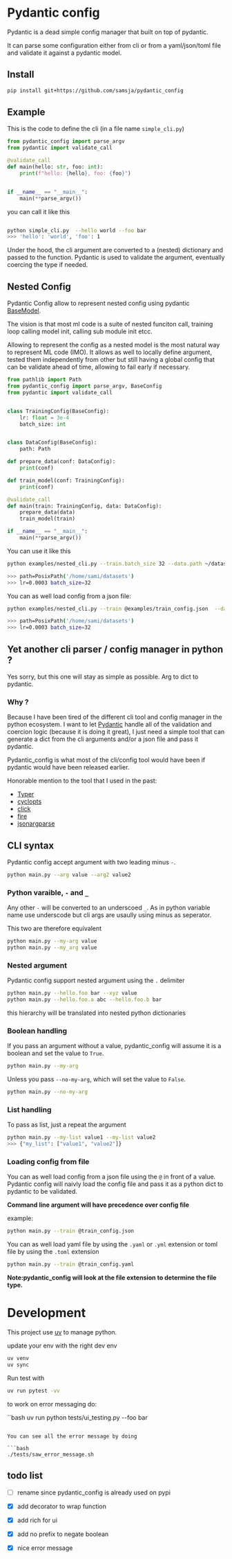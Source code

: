 # Pydantic config

Pydantic is a dead simple config manager that built on top of pydantic.

It can parse some configuration either from cli or from a yaml/json/toml file and validate it against a pydantic model.

## Install

```bash
pip install git+https://github.com/samsja/pydantic_config
```

## Example

This is the code to define the cli (in a file name `simple_cli.py`)

```python
from pydantic_config import parse_argv
from pydantic import validate_call

@validate_call
def main(hello: str, foo: int):
    print(f"hello: {hello}, foo: {foo}")


if __name__ == "__main__":
    main(**parse_argv())
```

you can call it like this

```bash

python simple_cli.py  --hello world --foo bar
>>> 'hello': 'world', 'foo': 1
```

Under the hood, the cli argument are converted to a (nested) dictionary and passed to the function. Pydantic is used to validate
the argument, eventually coercing the type if needed.



## Nested Config 

Pydantic Config allow to represent nested config using pydantic [BaseModel](https://docs.pydantic.dev/latest/api/base_model/).

The vision is that most ml code is a suite of nested funciton call, training loop calling model init, calling sub module init etcc.

Allowing to represent the config as a nested model is the most natural way to represent ML code (IMO). It allows as well to locally define argument, tested them independently from other but still having a global config that can be validate ahead of time, allowing to fail early if necessary. 


```python
from pathlib import Path
from pydantic_config import parse_argv, BaseConfig
from pydantic import validate_call


class TrainingConfig(BaseConfig):
    lr: float = 3e-4
    batch_size: int


class DataConfig(BaseConfig):
    path: Path

def prepare_data(conf: DataConfig):
    print(conf)

def train_model(conf: TrainingConfig):
    print(conf)

@validate_call
def main(train: TrainingConfig, data: DataConfig):
    prepare_data(data)
    train_model(train)

if __name__ == "__main__":
    main(**parse_argv())

```

You can use it like this

```bash
python examples/nested_cli.py --train.batch_size 32 --data.path ~/datasets

>>> path=PosixPath('/home/sami/datasets')
>>> lr=0.0003 batch_size=32
```

You can as well load config from a json file:

```bash
python examples/nested_cli.py --train @examples/train_config.json  --data.path ~/datasets

>>> path=PosixPath('/home/sami/datasets')
>>> lr=0.0003 batch_size=32
```

## Yet another cli parser / config manager in python ?

Yes sorry, but this one will stay as simple as possible. Arg to dict to pydantic. 

###  Why ?

Because I have been tired of the different cli tool and config manager in the python ecosystem. I want to let [Pydantic](https://docs.pydantic.dev/latest/) handle all of the validation and coercion logic (because it is doing it great), I just need a simple tool that can
generate a dict from the cli arguments and/or a json file and pass it pydantic.

Pydantic_config is what most of the cli/config tool would have been if pydantic would have been released earlier.

Honorable mention to the tool that I used in the past:

* [Typer](https://typer.tiangolo.com/)
* [cyclopts](https://github.com/BrianPugh/cyclopts)
* [click](https://click.palletsprojects.com/en/8.0.x/cli/)
* [fire](https://github.com/google/python-fire)
* [jsonargparse](https://github.com/omni-us/jsonargparse)



## CLI syntax

Pydantic config accept argument with two leading minus `-`.

```bash
python main.py --arg value --arg2 value2
```

### Python varaible,  `-` and `_`

Any other `-` will be converted to an underscoed `_`. As in python variable name use underscode but cli args are usaully using
minus as seperator.

This two are therefore equivalent
```bash
python main.py --my-arg value
python main.py --my_arg value
```

### Nested argument

Pydantic config support nested argument using the `.` delimiter

```bash
python main.py --hello.foo bar --xyz value
python main.py --hello.foo.a abc --hello.foo.b bar
```

this hierarchy will be translated into nested python dictionaries

### Boolean handling

If you pass an argument without a value, pydantic_config will assume it is a boolean and set the value to `True`.

```bash
python main.py --my-arg
```

Unless you pass `--no-my-arg`, which will set the value to `False`.

```bash
python main.py --no-my-arg
```

### List handling

To pass as list, just a repeat the argument

```bash
python main.py --my-list value1 --my-list value2
>>> {"my_list": ["value1", "value2"]}
```


### Loading config from file

You can as well load config from a json file using the `@` in front of a value. Pydantic config will naivly load the config file and pass it as a python dict to pydantic to be validated. 

**Command line argument will have precedence over config file**

example:

```bash
python main.py --train @train_config.json 
```

You can as well load yaml file by using the `.yaml` or `.yml` extension or toml file by using the `.toml` extension

```bash
python main.py --train @train_config.yaml 
```

**Note:pydantic_config will look at the file extension to determine the file type.**

# Development

This project use [uv](https://github.com/astral-sh/uv) to manage python.

update your env with the right dev env

```bash
uv venv
uv sync
```

Run test with 

```bash
uv run pytest -vv
```

to work on error messaging do:

``bash
uv run python tests/ui_testing.py --foo bar
```

You can see all the error message by doing

```bash
./tests/saw_error_message.sh
```



## todo list

- [ ] rename since pydantic_config is already used on pypi
- [x] add decorator to wrap function
- [x] add rich for ui
- [x] add no prefix to negate boolean
- [x] nice error message

